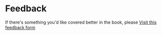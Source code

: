# Feedback

If there's something you'd like covered better in the book, please [Visit this feedback form](https://docs.google.com/forms/d/e/1FAIpQLSdi6_f_BajwN-3Tu2wabh9UMT3Cxp7XwPqqvqxtF3Fc7ynqag/viewform?c=0&w=1)
